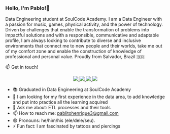 ### Hello, I'm Pablo!👋

Data Engineering student at SoulCode Academy. I am a Data Engineer with a passion for music, games, physical activity, and the power of technology. Driven by challenges that enable the transformation of problems into impactful solutions and with a responsible, communicative and adaptable profile, I am always looking to contribute to diverse and inclusive environments that connect me to new people and their worlds, take me out of my comfort zone and enable the construction of knowledge of professional and personal value. Proudly from Salvador, Brazil 🇧🇷


📫 Get in touch!

<p align="center">
<a
    href="https://t.me/euphdeverdade"  
    alt="Telegram"
    target="blank"
  >
    <img src="https://img.shields.io/badge/Telegram-2CA5E0?style=for-the-badge&logo=telegram&logoColor=white" />
  </a>
<a
    href="mailto:pablitohenrique3@gmail.com"  
    alt="Gmail"
    target="blank"
  >
    <img src="https://img.shields.io/badge/Gmail-D14836?style=for-the-badge&logo=gmail&logoColor=white" />
  </a>
  <a
    href="https://www.linkedin.com/in/pablohenrique93" 
    alt="LinkedIn"
    target="blank"
  >
    <img src="https://img.shields.io/badge/LinkedIn-0077B5?style=for-the-badge&logo=linkedin&logoColor=white" />
  </a>
  <a
    href="https://github.com/pablohenrique93"
    alt="GitHub"
    target="blank"
  >
    <img src="https://img.shields.io/badge/GitHub-100000?style=for-the-badge&logo=github&logoColor=white" />
  </a>
</p>

- 📚 Graduated in Data Engineering at SoulCode Academy
- 🤔 I am looking for my first experience in the data area, to add knowledge and put into practice all the learning acquired
- 💬 Ask me about: ETL processes and their tools
- 📫 How to reach me: pablitohenrique3@gmail.com
- 😄 Pronouns: he/him/his (ele/dele/seu).
- ⚡ Fun fact: I am fascinated by tattoos and piercings


